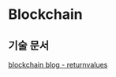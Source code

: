 # Blockchain

## 기술 문서
[blockchain blog - returnvalues](https://medium.com/returnvalues/tagged/blockchain)
